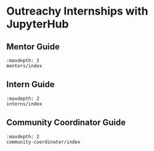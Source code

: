 # Outreachy Internships with JupyterHub

## Mentor Guide

```{toctree}
:maxdepth: 2
mentors/index
```

## Intern Guide

```{toctree}
:maxdepth: 2
interns/index
```

## Community Coordinator Guide

```{toctree}
:maxdepth: 2
community-coordinator/index
```
